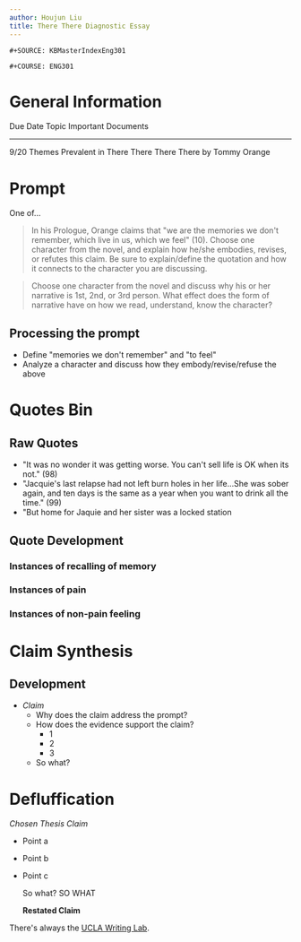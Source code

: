 ```yaml
---
author: Houjun Liu
title: There There Diagnostic Essay
---
```


```{=org}
#+SOURCE: KBMasterIndexEng301
```
```{=org}
#+COURSE: ENG301
```
# General Information

  Due Date   Topic                             Important Documents
  ---------- --------------------------------- -----------------------------
  9/20       Themes Prevalent in There There   There There by Tommy Orange

# Prompt

One of...

> In his Prologue, Orange claims that \"we are the memories we don't
> remember, which live in us, which we feel\" (10). Choose one character
> from the novel, and explain how he/she embodies, revises, or refutes
> this claim. Be sure to explain/define the quotation and how it
> connects to the character you are discussing.

> Choose one character from the novel and discuss why his or her
> narrative is 1st, 2nd, or 3rd person. What effect does the form of
> narrative have on how we read, understand, know the character?

## Processing the prompt

-   Define \"memories we don\'t remember\" and \"to feel\"
-   Analyze a character and discuss how they embody/revise/refuse the
    above

# Quotes Bin

## Raw Quotes

-   \"It was no wonder it was getting worse. You can\'t sell life is OK
    when its not.\" (98)
-   \"Jacquie\'s last relapse had not left burn holes in her life...She
    was sober again, and ten days is the same as a year when you want to
    drink all the time.\" (99)
-   \"But home for Jaquie and her sister was a locked station

## Quote Development

### Instances of recalling of memory

### Instances of pain

### Instances of non-pain feeling

# Claim Synthesis

## Development

-   *Claim*
    -   Why does the claim address the prompt?
    -   How does the evidence support the claim?
        -   1
        -   2
        -   3
    -   So what?

# Defluffication

*Chosen Thesis Claim*

-   Point a

-   Point b

-   Point c

    So what? SO WHAT

    **Restated Claim**

There\'s always the [UCLA Writing
Lab](https://wp.ucla.edu/wp-content/uploads/2016/01/UWC_handouts_What-How-So-What-Thesis-revised-5-4-15-RZ.pdf).
